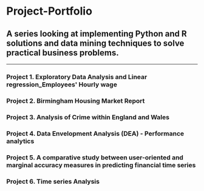 # Project-Portfolio


## A series looking at implementing Python and R solutions and data mining techniques to solve practical business problems.
---
### Project 1. Exploratory Data Analysis and Linear regression_Employees' Hourly wage 
### Project 2. Birmingham Housing Market Report
### Project 3. Analysis of Crime within England and Wales
### Project 4. Data Envelopment Analysis (DEA) - Performance analytics
### Project 5. A comparative study between user-oriented and marginal accuracy measures in predicting financial time series
### Project 6. Time series Analysis
